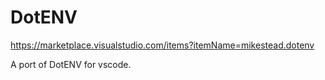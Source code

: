 # DotENV

<https://marketplace.visualstudio.com/items?itemName=mikestead.dotenv>

A port of DotENV for vscode.
